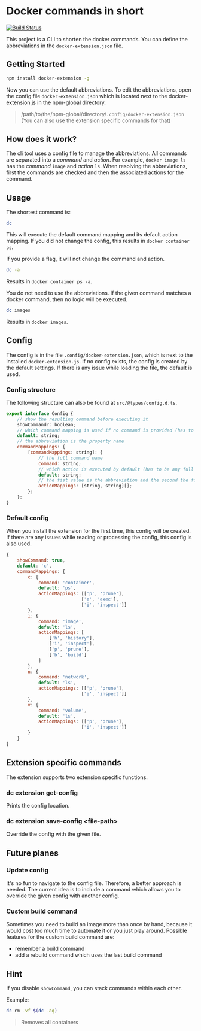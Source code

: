 # Docker commands in short

[![Build Status](https://travis-ci.org/NicoVogel/docker-extension.svg?branch=master)](https://travis-ci.org/NicoVogel/docker-extension)

This project is a CLI to shorten the docker commands. You can define the abbreviations in the `docker-extension.json` file.

## Getting Started

```bash
npm install docker-extension -g
```

Now you can use the default abbreviations. To edit the abbreviations, open the config file `docker-extension.json` which is located next to the docker-extension.js in the npm-global directory.

> /path/to/the/npm-global/directory/`.config/docker-extension.json` (You can also use the extension specific commands for that)

## How does it work?

The cli tool uses a config file to manage the abbreviations. All commands are separated into a *command* and *action*. For example, `docker image ls` has the *command* `image` and *action* `ls`. When resolving the abbreviations, first the commands are checked and then the associated actions for the command.

## Usage

The shortest command is:

```bash
dc
```

This will execute the default command mapping and its default action mapping. If you did not change the config, this results in `docker container ps`.

If you provide a flag, it will not change the command and action.

```bash
dc -a
```

Results in `docker container ps -a`.

You do not need to use the abbreviations. If the given command matches a docker command, then no logic will be executed.

```bash
dc images
```

Results in `docker images`.

## Config

The config is in the file `.config/docker-extension.json`, which is next to the installed `docker-extension.js`. If no config exists, the config is created by the default settings. If there is any issue while loading the file, the default is used.

### Config structure

The following structure can also be found at `src/@types/config.d.ts`.

```js
export interface Config {
    // show the resulting command before executing it
    showCommand?: boolean;
    // which command mapping is used if no command is provided (has to be the abbreviation)
    default: string;
    // the abbreviation is the property name
	commandMappings: {
		[commandMappings: string]: {
            // the full command name
            command: string;
            // which action is executed by default (has to be any full action)
            default: string;
            // the fist value is the abbreviation and the second the full action
			actionMappings: [string, string][];
		};
	};
}
```

### Default config

When you install the extension for the first time, this config will be created. If there are any issues while reading or processing the config, this config is also used.

```js
{
	showCommand: true,
	default: 'c',
	commandMappings: {
		c: {
			command: 'container',
			default: 'ps',
            actionMappings: [['p', 'prune'], 
                            ['e', 'exec'], 
                            ['i', 'inspect']]
		},
		i: {
			command: 'image',
			default: 'ls',
			actionMappings: [
				['h', 'history'],
				['i', 'inspect'],
				['p', 'prune'],
				['b', 'build']
			]
		},
		n: {
			command: 'network',
			default: 'ls',
            actionMappings: [['p', 'prune'], 
                            ['i', 'inspect']]
		},
		v: {
			command: 'volume',
			default: 'ls',
            actionMappings: [['p', 'prune'], 
                            ['i', 'inspect']]
		}
	}
}
```

## Extension specific commands

The extension supports two extension specific functions.

### dc extension get-config

Prints the config location.

### dc extension save-config \<file-path>

Override the config with the given file.

## Future planes

### Update config

It's no fun to navigate to the config file. Therefore, a better approach is needed. The current idea is to include a command which allows you to override the given config with another config.

### Custom build command

Sometimes you need to build an image more than once by hand, because it would cost too much time to automate it or you just play around. Possible features for the custom build command are:

- remember a build command
- add a rebuild command which uses the last build command 

## Hint

If you disable `showCommand`, you can stack commands within each other.

Example:

```bash
dc rm -vf $(dc -aq)
```

> Removes all containers
